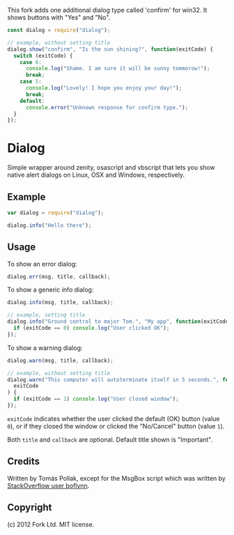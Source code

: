 This fork adds one additional dialog type called 'confirm' for win32.
It shows buttons with "Yes" and "No".

```javascript
const dialog = require("dialog");

// example, without setting title
dialog.show("confirm", "Is the sun shining?", function(exitCode) {
  switch (exitCode) {
    case 6:
      console.log("Shame. I am sure it will be sunny tommorow!");
      break;
    case 5:
      console.log("Lovely! I hope you enjoy your day!");
      break;
    default:
      console.error("Unknown response for confirm type.");
  }
});
```

# Dialog

Simple wrapper around zenity, osascript and vbscript that lets you
show native alert dialogs on Linux, OSX and Windows, respectively.

## Example

```js
var dialog = require("dialog");

dialog.info("Hello there");
```

## Usage

To show an error dialog:

```js
dialog.err(msg, title, callback);
```

To show a generic info dialog:

```js
dialog.info(msg, title, callback);

// example, setting title
dialog.info("Ground control to major Tom.", "My app", function(exitCode) {
  if (exitCode == 0) console.log("User clicked OK");
});
```

To show a warning dialog:

```js
dialog.warn(msg, title, callback);

// example, without setting title
dialog.warn("This computer will autoterminate itself in 5 seconds.", function(
  exitCode
) {
  if (exitCode == 1) console.log("User closed window");
});
```

`exitCode` indicates whether the user clicked the default (OK) button (value `0`), or if they closed the window or clicked the "No/Cancel" button (value `1`).

Both `title` and `callback` are optional. Default title shown is "Important".

## Credits

Written by Tomás Pollak, except for the MsgBox script which was written by
[StackOverflow user boflynn](http://stackoverflow.com/a/774197).

## Copyright

(c) 2012 Fork Ltd. MIT license.
